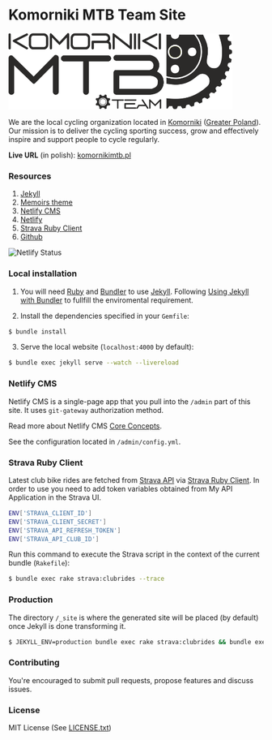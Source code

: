 Komorniki MTB Team Site
=======================

![Komorniki MTB Team Logo](https://github.com/pablo-ross/komornikimtb/raw/main/assets/images/komornikimtb.png "Komorniki MTB Team Logo")

We are the local cycling organization located in [Komorniki](https://en.wikipedia.org/wiki/Komorniki) ([Greater Poland](https://en.wikipedia.org/wiki/Greater_Poland)). Our mission is to deliver the cycling sporting success, grow and effectively inspire and support people to cycle regularly.

**Live URL** (in polish): [komornikimtb.pl](https://komornikimtb.pl)

### Resources

1. [Jekyll](https://jekyllrb.com/)
2. [Memoirs theme](https://github.com/wowthemesnet/jekyll-theme-memoirs)
3. [Netlify CMS](https://www.netlifycms.org/)
4. [Netlify](https://www.netlify.com/)
5. [Strava Ruby Client](https://github.com/dblock/strava-ruby-client)
6. [Github](https://github.com/)

![Netlify Status](https://api.netlify.com/api/v1/badges/0c8407b7-2baa-4dc3-b3e9-910fc9a1f3b4/deploy-status)

### Local installation

1. You will need [Ruby](https://www.ruby-lang.org/en/) and [Bundler](https://bundler.io/) to use [Jekyll](https://jekyllrb.com/). Following [Using Jekyll with Bundler](https://jekyllrb.com/tutorials/using-jekyll-with-bundler/) to fullfill the enviromental requirement.

2. Install the dependencies specified in your `Gemfile`:

```sh
$ bundle install 
```

3. Serve the local website (`localhost:4000` by default):

```sh
$ bundle exec jekyll serve --watch --livereload
```

### Netlify CMS

Netlify CMS is a single-page app that you pull into the `/admin` part of this site. It uses `git-gateway` authorization method.

Read more about Netlify CMS [Core Concepts](https://www.netlifycms.org/docs/intro/).

See the configuration located in `/admin/config.yml`.

### Strava Ruby Client

Latest club bike rides are fetched from [Strava API](https://developers.strava.com/docs/reference/#api-Clubs-getClubActivitiesById) via [Strava Ruby Client](https://github.com/dblock/strava-ruby-client). In order to use you need to add token variables obtained from My API Application in the Strava UI.

```sh
ENV['STRAVA_CLIENT_ID']
ENV['STRAVA_CLIENT_SECRET']
ENV['STRAVA_API_REFRESH_TOKEN']
ENV['STRAVA_API_CLUB_ID']
```

Run this command to execute the Strava script in the context of the current bundle (`Rakefile`):
```sh
$ bundle exec rake strava:clubrides --trace
```

### Production

The directory `/_site` is where the generated site will be placed (by default) once Jekyll is done transforming it.

```sh
$ JEKYLL_ENV=production bundle exec rake strava:clubrides && bundle exec jekyll build --config _config.yml,_config_prod.yml
```

### Contributing

You're encouraged to submit pull requests, propose features and discuss issues.

### License

MIT License (See [LICENSE.txt](./LICENSE.txt))

